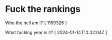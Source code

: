 # Fuck the rankings

Who the hell am I?
{ 1159326 }

What fucking year is it?
[ 2024-01-14T10:02:04Z ]
